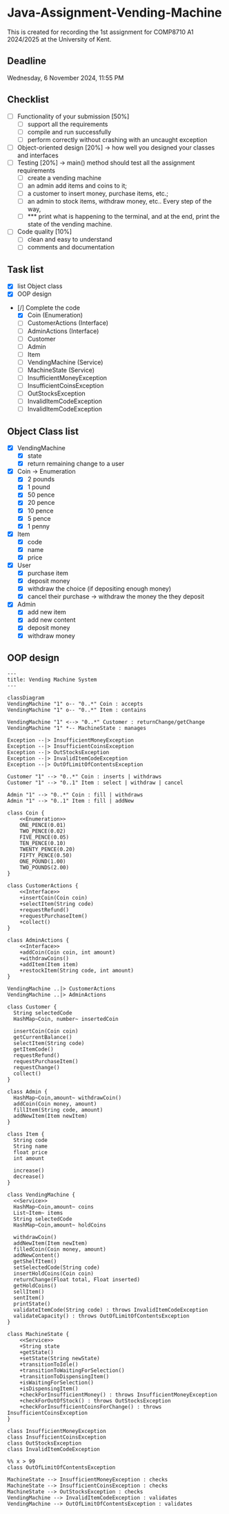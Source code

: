 # Java-Assignment-Vending-Machine

This is created for recording the 1st assignment for COMP8710 A1 2024/2025 at the University of Kent.

## Deadline

Wednesday, 6 November 2024, 11:55 PM

## Checklist

- [ ] Functionality of your submission [50%]
  - [ ] support all the requirements
  - [ ] compile and run successfully
  - [ ] perform correctly without crashing with an uncaught exception
- [ ] Object-oriented design [20%] -> how well you designed your classes and interfaces
- [ ] Testing [20%] -> main() method should test all the assignment requirements
  - [ ] create a vending machine
  - [ ] an admin add items and coins to it;
  - [ ] a customer to insert money, purchase items, etc.;
  - [ ] an admin to stock items, withdraw money, etc.. Every step of the way,
  - [ ] *** print what is happening to the terminal, and at the end, print the state of the vending machine.
- [ ] Code quality [10%]
  - [ ] clean and easy to understand
  - [ ] comments and documentation

## Task list

- [x] list Object class
- [x] OOP design
- [/] Complete the code
  - [x] Coin (Enumeration)
  - [ ] CustomerActions (Interface)
  - [ ] AdminActions (Interface)
  - [ ] Customer
  - [ ] Admin
  - [ ] Item
  - [ ] VendingMachine (Service)
  - [ ] MachineState (Service)
  - [ ] InsufficientMoneyException
  - [ ] InsufficientCoinsException
  - [ ] OutStocksException
  - [ ] InvalidItemCodeException
  - [ ] InvalidItemCodeException

## Object Class list

- [x] VendingMachine
  - [x] state
  - [x] return remaining change to a user
- [x] Coin -> Enumeration
  - [x] 2 pounds
  - [x] 1 pound
  - [x] 50 pence
  - [x] 20 pence
  - [x] 10 pence
  - [x] 5 pence
  - [x] 1 penny
- [x] Item
  - [x] code
  - [x] name
  - [x] price
- [x] User
  - [x] purchase item
  - [x] deposit money
  - [x] withdraw the choice (if depositing enough money)
  - [x] cancel their purchase -> withdraw the money the they deposit
- [x] Admin
  - [x] add new item
  - [x] add new content
  - [x] deposit money
  - [x] withdraw money

## OOP design

```mermaid
---
title: Vending Machine System
---

classDiagram
VendingMachine "1" o-- "0..*" Coin : accepts
VendingMachine "1" o-- "0..*" Item : contains

VendingMachine "1" <--> "0..*" Customer : returnChange/getChange
VendingMachine "1" *-- MachineState : manages

Exception --|> InsufficientMoneyException
Exception --|> InsufficientCoinsException
Exception --|> OutStocksException
Exception --|> InvalidItemCodeException
Exception --|> OutOfLimitOfContentsException

Customer "1" --> "0..*" Coin : inserts | withdraws
Customer "1" --> "0..1" Item : select | withdraw | cancel

Admin "1" --> "0..*" Coin : fill | withdraws
Admin "1" --> "0..1" Item : fill | addNew

class Coin {
    <<Enumeration>>
    ONE_PENCE(0.01)
    TWO_PENCE(0.02)
    FIVE_PENCE(0.05)
    TEN_PENCE(0.10)
    TWENTY_PENCE(0.20)
    FIFTY_PENCE(0.50)
    ONE_POUND(1.00)
    TWO_POUNDS(2.00)
}

class CustomerActions {
    <<Interface>>
    +insertCoin(Coin coin)
    +selectItem(String code)
    +requestRefund()
    +requestPurchaseItem()
    +collect()
}

class AdminActions {
    <<Interface>>
    +addCoin(Coin coin, int amount)
    +withdrawCoins()
    +addItem(Item item)
    +restockItem(String code, int amount)
}

VendingMachine ..|> CustomerActions
VendingMachine ..|> AdminActions

class Customer {
  String selectedCode
  HashMap~Coin, number~ insertedCoin

  insertCoin(Coin coin)
  getCurrentBalance()
  selectItem(String code)
  getItemCode()
  requestRefund()
  requestPurchaseItem()
  requestChange()
  collect()
}

class Admin {
  HashMap~Coin,amount~ withdrawCoin()
  addCoin(Coin money, amount)
  fillItem(String code, amount)
  addNewItem(Item newItem)
}

class Item {
  String code
  String name
  float price
  int amount

  increase()
  decrease()
}

class VendingMachine {
  <<Service>>
  HashMap~Coin,amount~ coins
  List~Item~ items
  String selectedCode
  HashMap~Coin,amount~ holdCoins

  withdrawCoin()
  addNewItem(Item newItem)
  filledCoin(Coin money, amount)
  addNewContent()
  getShelfItem()
  setSelectedCode(String code)
  insertHoldCoins(Coin coin)
  returnChange(Float total, Float inserted)
  getHoldCoins()
  sellItem()
  sentItem()
  printState()
  validateItemCode(String code) : throws InvalidItemCodeException
  validateCapacity() : throws OutOfLimitOfContentsException
}

class MachineState {
    <<Service>>
    +String state
    +getState()
    +setState(String newState)
    +transitionToIdle()
    +transitionToWaitingForSelection()
    +transitionToDispensingItem()
    +isWaitingForSelection()
    +isDispensingItem()
    +checkForInsufficientMoney() : throws InsufficientMoneyException
    +checkForOutOfStock() : throws OutStocksException
    +checkForInsufficientCoinsForChange() : throws InsufficientCoinsException
}

class InsufficientMoneyException
class InsufficientCoinsException
class OutStocksException
class InvalidItemCodeException

%% x > 99
class OutOfLimitOfContentsException

MachineState --> InsufficientMoneyException : checks
MachineState --> InsufficientCoinsException : checks
MachineState --> OutStocksException : checks
VendingMachine --> InvalidItemCodeException : validates
VendingMachine --> OutOfLimitOfContentsException : validates

```
